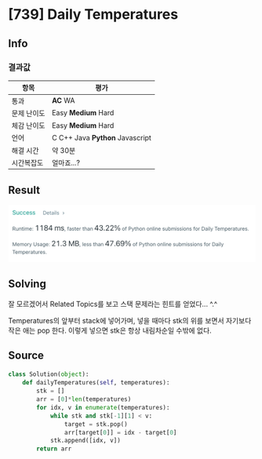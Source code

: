 # [739] Daily Temperatures

## Info

### 결과값

| 항목        | 평가                             |
| ----------- | -------------------------------- |
| 통과        | **AC** WA                        |
| 문제 난이도 | Easy **Medium** Hard             |
| 체감 난이도 | Easy **Medium** Hard             |
| 언어        | C C++ Java **Python** Javascript |
| 해결 시간   | 약 30분                          |
| 시간복잡도  | 얼마죠...?                       |

## Result

![739](739.png)

## Solving

잘 모르겠어서 Related Topics를 보고 스택 문제라는 힌트를 얻었다... ^.^

Temperatures의 앞부터 stack에 넣어가며, 넣을 때마다 stk의 위를 보면서 자기보다 작은 애는 pop 한다. 이렇게 넣으면 stk은 항상 내림차순일 수밖에 없다.

## Source

```python
class Solution(object):
    def dailyTemperatures(self, temperatures):
        stk = []
        arr = [0]*len(temperatures)
        for idx, v in enumerate(temperatures):
            while stk and stk[-1][1] < v:
                target = stk.pop()
                arr[target[0]] = idx - target[0]
            stk.append([idx, v])
        return arr
```
